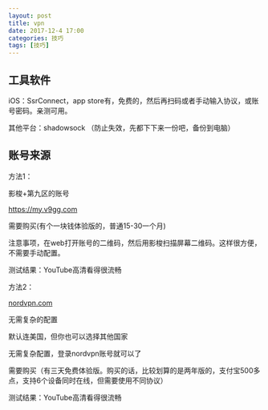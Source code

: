 ```yaml
---
layout: post
title: vpn
date: 2017-12-4 17:00
categories: 技巧
tags: [技巧]
---
```


## 工具软件

iOS：SsrConnect，app store有，免费的，然后再扫码或者手动输入协议，或账号密码。亲测可用。

其他平台：shadowsock （防止失效，先都下下来一份吧，备份到电脑）

## 账号来源

方法1：

影梭+第九区的账号

<https://my.v9gg.com>

需要购买(有个一块钱体验版的，普通15-30一个月)

注意事项，在web打开账号的二维码，然后用影梭扫描屏幕二维码。这样很方便，不需要手动配置。

测试结果：YouTube高清看得很流畅



方法2：

[nordvpn.com](http://nordvpn.com)

无需复杂的配置

默认连美国，但你也可以选择其他国家

无需复杂配置，登录nordvpn账号就可以了

需要购买（有三天免费体验版。购买的话，比较划算的是两年版的，支付宝500多点，支持6个设备同时在线，但需要使用不同协议）

测试结果：YouTube高清看得很流畅